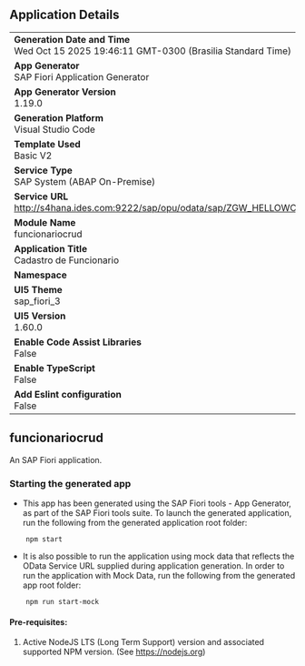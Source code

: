 ## Application Details
|               |
| ------------- |
|**Generation Date and Time**<br>Wed Oct 15 2025 19:46:11 GMT-0300 (Brasilia Standard Time)|
|**App Generator**<br>SAP Fiori Application Generator|
|**App Generator Version**<br>1.19.0|
|**Generation Platform**<br>Visual Studio Code|
|**Template Used**<br>Basic V2|
|**Service Type**<br>SAP System (ABAP On-Premise)|
|**Service URL**<br>http://s4hana.ides.com:9222/sap/opu/odata/sap/ZGW_HELLOWORLD19_SRV|
|**Module Name**<br>funcionariocrud|
|**Application Title**<br>Cadastro de Funcionario|
|**Namespace**<br>|
|**UI5 Theme**<br>sap_fiori_3|
|**UI5 Version**<br>1.60.0|
|**Enable Code Assist Libraries**<br>False|
|**Enable TypeScript**<br>False|
|**Add Eslint configuration**<br>False|

## funcionariocrud

An SAP Fiori application.

### Starting the generated app

-   This app has been generated using the SAP Fiori tools - App Generator, as part of the SAP Fiori tools suite.  To launch the generated application, run the following from the generated application root folder:

```
    npm start
```

- It is also possible to run the application using mock data that reflects the OData Service URL supplied during application generation.  In order to run the application with Mock Data, run the following from the generated app root folder:

```
    npm run start-mock
```

#### Pre-requisites:

1. Active NodeJS LTS (Long Term Support) version and associated supported NPM version.  (See https://nodejs.org)


